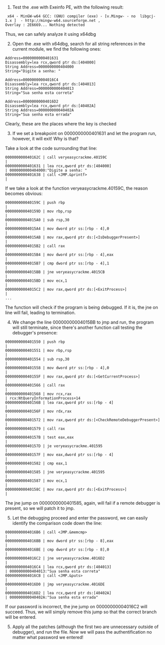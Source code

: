 1. Test the .exe with Exeinfo PE, with the following result:
```
 x64 - MinGW-w64 GCC: (GNU) compiler (exe) - [v.Mingw- - no  libgcj-1.x ]  - http://mingw-w64.sourceforge.net , 
Overlay : 2E6669... Nothing detected
```
Thus, we can safely analyze it using x64dbg

2. Open the .exe with x64dbg, search for all string references in the current module, we find the following ones:
```
Address=0000000000401631
Disassembly=lea rcx,qword ptr ds:[404000]
String Address=0000000000404000
String="Digite a senha: "

Address=00000000004016C4
Disassembly=lea rcx,qword ptr ds:[404013]
String Address=0000000000404013
String="Sua senha esta correta"

Address=00000000004016D2
Disassembly=lea rcx,qword ptr ds:[40402A]
String Address=000000000040402A
String="Sua senha esta errada"

```
Clearly, these are the places where the key is checked

3. If we set a breakpoint on 0000000000401631 and let the program run, however, it will exit! Why is that?

Take a look at the code surrounding that line:
```
000000000040162C | call veryeasycrackme.40159C                                          |
0000000000401631 | lea rcx,qword ptr ds:[404000]                                        | 0000000000404000:"Digite a senha: "
0000000000401638 | call <JMP.&printf>                                                   |
```

If we take a look at the function veryeasycrackme.40159C, the reason becomes obvious:
```
000000000040159C | push rbp                                                             |
000000000040159D | mov rbp,rsp                                                          |
00000000004015A0 | sub rsp,30                                                           |
00000000004015A4 | mov dword ptr ss:[rbp - 4],0                                         |
00000000004015AB | mov rax,qword ptr ds:[<IsDebuggerPresent>]                           |
00000000004015B2 | call rax                                                             |
00000000004015B4 | mov dword ptr ss:[rbp - 4],eax                                       |
00000000004015B7 | cmp dword ptr ss:[rbp - 4],1                                         |
00000000004015BB | jne veryeasycrackme.4015CB                                           |
00000000004015BD | mov ecx,1                                                            |
00000000004015C2 | mov rax,qword ptr ds:[<ExitProcess>]                                 |
...

```
The function will check if the program is being debugged. If it is, the jne on line will fail, leading to termination.

4. We change the line 00000000004015BB to jmp and run, the program will still terminate, since there's another function call testing the debugger's presence:
```
0000000000401550 | push rbp                                                             |
0000000000401551 | mov rbp,rsp                                                          |
0000000000401554 | sub rsp,30                                                           |
0000000000401558 | mov dword ptr ss:[rbp - 4],0                                         |
000000000040155F | mov rax,qword ptr ds:[<GetCurrentProcess>]                           |
0000000000401566 | call rax                                                             |
0000000000401568 | mov rcx,rax                                                          | rcx:NtQueryInformationProcess+14
000000000040156B | lea rax,qword ptr ss:[rbp - 4]                                       |
000000000040156F | mov rdx,rax                                                          |
0000000000401572 | mov rax,qword ptr ds:[<CheckRemoteDebuggerPresent>]                  |
0000000000401579 | call rax                                                             |
000000000040157B | test eax,eax                                                         |
000000000040157D | je veryeasycrackme.401595                                            |
000000000040157F | mov eax,dword ptr ss:[rbp - 4]                                       |
0000000000401582 | cmp eax,1                                                            |
0000000000401585 | jne veryeasycrackme.401595                                           |
0000000000401587 | mov ecx,1                                                            |
000000000040158C | mov rax,qword ptr ds:[<ExitProcess>]                                 |
```
The jne jump on 0000000000401585, again, will fail if a remote debugger is present, so we will patch it to jmp.

5. Let the debugging proceed and enter the password, we can easily identify the comparison code down the line:
```
00000000004016B6 | call <JMP.&memcmp>                                                   |
00000000004016BB | mov dword ptr ss:[rbp - 8],eax                                       |
00000000004016BE | cmp dword ptr ss:[rbp - 8],0                                         |
00000000004016C2 | jne veryeasycrackme.4016D2                                           |
00000000004016C4 | lea rcx,qword ptr ds:[404013]                                        | 0000000000404013:"Sua senha esta correta"
00000000004016CB | call <JMP.&puts>                                                     |
00000000004016D0 | jmp veryeasycrackme.4016DE                                           |
00000000004016D2 | lea rcx,qword ptr ds:[40402A]                                        | 000000000040402A:"Sua senha esta errada"
```
If our password is incorrect, the jne jump on 00000000004016C2 will succeed. Thus, we will simply remove this jump so that the correct branch will be entered.

5. Apply all the patches (although the first two are unnecessary outside of debugger), and run the file. Now we will pass the authentification no matter what password we entered!